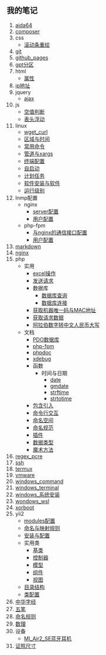 ## 我的笔记
1. [aida64](./index.html?title=/md/aida64)
1. [composer](./index.html?title=/md/composer)
1. css
    * [滚动条重绘](./index.html?title=/md/css/滚动条重绘)
1. [git](./index.html?title=/md/git)
1. [github_pages](./index.html?title=/md/github_pages)
1. [gpt分区](./index.html?title=/md/gpt分区)
1. html
    * [属性](./index.html?title=/md/html/属性)
1. [ip地址](./index.html?title=/md/ip地址)
1. jquery
    * [ajax](./index.html?title=/md/jquery/ajax)
1. js
    * [空值判断](./index.html?title=/md/js/空值判断)
    * [表头浮动](./index.html?title=/md/js/表头浮动)
1. linux
    * [wget_curl](./index.html?title=/md/linux/wget_curl)
    * [区域与时间](./index.html?title=/md/linux/区域与时间)
    * [常用命令](./index.html?title=/md/linux/常用命令)
    * [管道与xargs](./index.html?title=/md/linux/管道与xargs)
    * [终端配置](./index.html?title=/md/linux/终端配置)
    * [自启动](./index.html?title=/md/linux/自启动)
    * [计划任务](./index.html?title=/md/linux/计划任务)
    * [软件安装与软件](./index.html?title=/md/linux/软件安装与软件)
    * [运行级别](./index.html?title=/md/linux/运行级别)
1. lnmp配置
    * nginx
        * [server配置](./index.html?title=/md/lnmp配置/nginx/server配置)
        * [用户配置](./index.html?title=/md/lnmp配置/nginx/用户配置)
    * php-fpm
        * [与nginx的通信接口配置](./index.html?title=/md/lnmp配置/php-fpm/与nginx的通信接口配置)
        * [用户配置](./index.html?title=/md/lnmp配置/php-fpm/用户配置)
1. [markdown](./index.html?title=/md/markdown)
1. [nginx](./index.html?title=/md/nginx)
1. php
    * 实用
        * [excel操作](./index.html?title=/md/php/实用/excel操作)
        * [发送请求](./index.html?title=/md/php/实用/发送请求)
        * 数据库
            * [数据库查询](./index.html?title=/md/php/实用/数据库/数据库查询)
            * [数据库连接](./index.html?title=/md/php/实用/数据库/数据库连接)
        * [获取机器唯一码与MAC地址](./index.html?title=/md/php/实用/获取机器唯一码与MAC地址)
        * [获取请求数据](./index.html?title=/md/php/实用/获取请求数据)
        * [阿拉伯数字转中文人民币大写](./index.html?title=/md/php/实用/阿拉伯数字转中文人民币大写)
    * 文档
        * [PDO数据库](./index.html?title=/md/php/文档/PDO数据库)
        * [php-fpm](./index.html?title=/md/php/文档/php-fpm)
        * [phpdoc](./index.html?title=/md/php/文档/phpdoc)
        * [xdebug](./index.html?title=/md/php/文档/xdebug)
        * 函数
            * 时间与日期
                * [date](./index.html?title=/md/php/文档/函数/时间与日期/date)
                * [gmdate](./index.html?title=/md/php/文档/函数/时间与日期/gmdate)
                * [strftime](./index.html?title=/md/php/文档/函数/时间与日期/strftime)
                * [strtotime](./index.html?title=/md/php/文档/函数/时间与日期/strtotime)
        * [包含引入](./index.html?title=/md/php/文档/包含引入)
        * [命令行交互](./index.html?title=/md/php/文档/命令行交互)
        * [命名空间](./index.html?title=/md/php/文档/命名空间)
        * [命名规范](./index.html?title=/md/php/文档/命名规范)
        * [插件](./index.html?title=/md/php/文档/插件)
        * [数据类型](./index.html?title=/md/php/文档/数据类型)
        * [魔术方法](./index.html?title=/md/php/文档/魔术方法)
1. [regex_pcre](./index.html?title=/md/regex_pcre)
1. [ssh](./index.html?title=/md/ssh)
1. [termux](./index.html?title=/md/termux)
1. [vmware](./index.html?title=/md/vmware)
1. [windows_command](./index.html?title=/md/windows_command)
1. [windows_terminal](./index.html?title=/md/windows_terminal)
1. [windows_系统安装](./index.html?title=/md/windows_系统安装)
1. [wondows_wsl](./index.html?title=/md/wondows_wsl)
1. [xorboot](./index.html?title=/md/xorboot)
1. yii2
    * [modules配置](./index.html?title=/md/yii2/modules配置)
    * [命名与映射规则](./index.html?title=/md/yii2/命名与映射规则)
    * [安装与配置](./index.html?title=/md/yii2/安装与配置)
    * 实用类
        * [基类](./index.html?title=/md/yii2/实用类/基类)
        * [控制器](./index.html?title=/md/yii2/实用类/控制器)
        * [模型](./index.html?title=/md/yii2/实用类/模型)
        * [组件](./index.html?title=/md/yii2/实用类/组件)
        * [视图](./index.html?title=/md/yii2/实用类/视图)
    * [目录结构](./index.html?title=/md/yii2/目录结构)
    * [类配置](./index.html?title=/md/yii2/类配置)
1. [中华字经](./index.html?title=/md/中华字经)
1. [五笔](./index.html?title=/md/五笔)
1. [命名规则](./index.html?title=/md/命名规则)
1. [数理](./index.html?title=/md/数理)
1. 设备
    * [MI_Air2_SE蓝牙耳机](./index.html?title=/md/设备/MI_Air2_SE蓝牙耳机)
1. [证照尺寸](./index.html?title=/md/证照尺寸)
